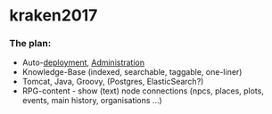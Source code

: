 # kraken2017

### The plan:

* Auto-[deployment](https://kraken2017.herokuapp.com), [Administration](https://dashboard.heroku.com/apps/kraken2017)
* Knowledge-Base (indexed, searchable, taggable, one-liner)
* Tomcat, Java, Groovy, (Postgres, ElasticSearch?)
* RPG-content - show (text) node connections (npcs, places, plots, events, main history, organisations ...)
